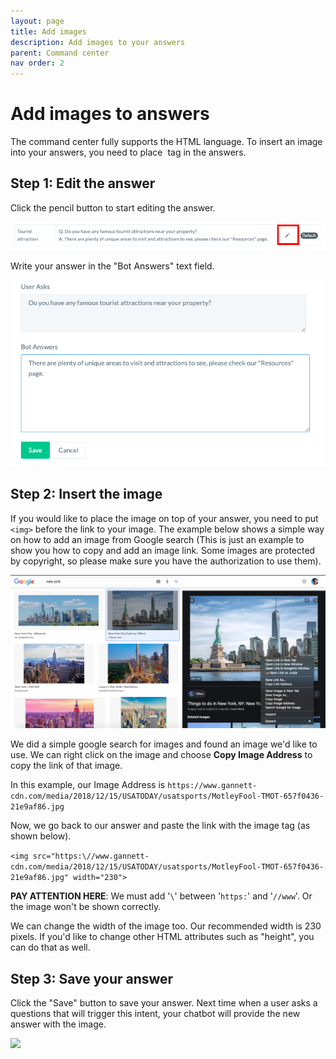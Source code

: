 ```yaml
---
layout: page
title: Add images
description: Add images to your answers
parent: Command center
nav order: 2
---
```


# Add images to answers

The command center fully supports the HTML language. To insert an image into your answers, you need to place <img> tag in the answers. 

## Step 1: Edit the answer
Click the pencil button to start editing the answer.

<img src="/assets/images/insert-pic1.png">

Write your answer in the "Bot Answers" text field.

<img src="/assets/images/insert-pic2.png">

## Step 2: Insert the image
If you would like to place the image on top of your answer, you need to put ```<img>``` before the link to your image. The example below shows a simple way on how to add an image from Google search (This is just an example to show you how to copy and add an image link. Some images are protected by copyright, so please make sure you have the authorization to use them).

<img src="/assets/images/insert-pic3.png">

We did a simple google search for images and found an image we'd like to use. We can right click on the image and choose **Copy Image Address** to copy the link of that image.

In this example, our Image Address is 
```https://www.gannett-cdn.com/media/2018/12/15/USATODAY/usatsports/MotleyFool-TMOT-657f0436-21e9af86.jpg```

Now, we go back to our answer and paste the link with the image tag (as shown below).

```<img src="https:\//www.gannett-cdn.com/media/2018/12/15/USATODAY/usatsports/MotleyFool-TMOT-657f0436-21e9af86.jpg" width="230">```

**PAY ATTENTION HERE**: We must add '```\```' between '```https:```' and '```//www```'. Or the image won't be shown correctly.

We can change the width of the image too. Our recommended width is 230 pixels. If you'd like to change other HTML attributes such as "height", you can do that as well.

## Step 3: Save your answer
Click the "Save" button to save your answer. Next time when a user asks a questions that will trigger this intent, your chatbot will provide the new answer with the image.

<img src="/assets/images/insert-pic4.png">


